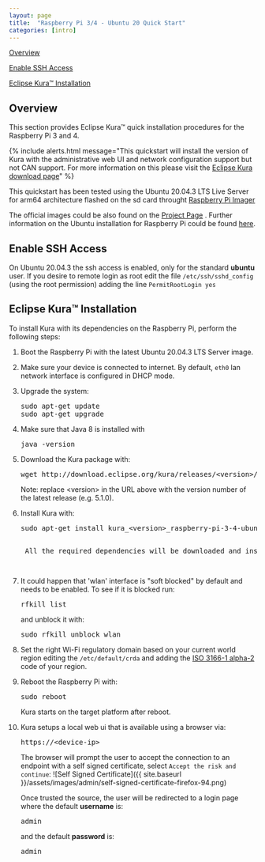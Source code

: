 ```yaml
---
layout: page
title:  "Raspberry Pi 3/4 - Ubuntu 20 Quick Start"
categories: [intro]
---
```


[Overview](#overview)

[Enable SSH Access](#enable-ssh-access)

[Eclipse Kura&trade; Installation](#eclipse-kuratrade-installation)

## Overview

This section provides Eclipse Kura&trade; quick installation procedures for the
Raspberry Pi 3 and 4.

{% include alerts.html message="This quickstart will install the version of Kura with the administrative web UI and network  configuration support but not CAN support. For more information on this please visit the [Eclipse Kura download page](https://www.eclipse.org/kura/downloads.php)" %}

This quickstart has been tested using the Ubuntu 20.04.3 LTS Live Server for arm64 architecture flashed on the sd card throught 
<a href="https://www.raspberrypi.com/software/">Raspberry Pi Imager</a>

The official images could be also found on the [Project Page](https://ubuntu.com/download/raspberry-pi) . Further information on the Ubuntu installation for Raspberry Pi could be found [here](https://ubuntu.com/tutorials/how-to-install-ubuntu-on-your-raspberry-pi).

## Enable SSH Access

On Ubuntu 20.04.3 the ssh access is enabled, only for the standard **ubuntu** user. If you desire to remote login as root edit the file `/etc/ssh/sshd_config` (using the root permission) adding the line `PermitRootLogin yes`

## Eclipse Kura&trade; Installation

To install Kura with its dependencies on the Raspberry Pi, perform the
following steps:

1. Boot the Raspberry Pi with the latest Ubuntu 20.04.3 LTS Server image.

2. Make sure your device is connected to internet. By default, `eth0` lan network interface is configured in DHCP mode.

3. Upgrade the system:

   <pre>sudo apt-get update
   sudo apt-get upgrade</pre>

4. Make sure that Java 8 is installed with

    <pre>java -version</pre>

5. Download the Kura package with:

    <pre>wget http://download.eclipse.org/kura/releases/&lt;version&gt;/kura_&lt;version&gt;_raspberry-pi-3-4-ubuntu-20_installer.deb</pre>

    Note: replace \<version\> in the URL above with the version number of the latest release (e.g. 5.1.0).

6. Install Kura with: 

    <pre>sudo apt-get install kura_&lt;version&gt;_raspberry-pi-3-4-ubuntu-20_installer.deb<pre>

    All the required dependencies will be downloaded and installed.

7. It could happen that 'wlan' interface is "soft blocked" by default and needs to be enabled. To see if it is blocked run:

    <pre>rfkill list</pre>

    and unblock it with:

    <pre>sudo rfkill unblock wlan</pre>

8. Set the right Wi-Fi regulatory domain based on your current world region editing the `/etc/default/crda` and adding the <a href="https://it.wikipedia.org/wiki/ISO_3166-1_alpha-2" target="_blank">ISO 3166-1 alpha-2</a> code of your region.

9. Reboot the Raspberry Pi with:

    <pre>sudo reboot</pre>

    Kura starts on the target platform after reboot.

10. Kura setups a local web ui that is available using a browser via:

     <pre>https://&lt;device-ip&gt;</pre>

     The browser will prompt the user to accept the connection to an endpoint with a self signed certificate, select `Accept the risk and continue`:
     ![Self Signed Certificate]({{ site.baseurl }}/assets/images/admin/self-signed-certificate-firefox-94.png)

     Once trusted the source, the user will be redirected to a login page where the default **username** is:

     <pre>admin</pre>

     and the default **password** is:

     <pre>admin</pre>


